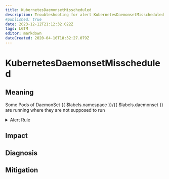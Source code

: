 ```yaml
---
title: KubernetesDaemonsetMisscheduled
description: Troubleshooting for alert KubernetesDaemonsetMisscheduled
#published: true
date: 2023-12-12T21:12:32.022Z
tags: LGTM
editor: markdown
dateCreated: 2020-04-10T18:32:27.079Z
---
```


# KubernetesDaemonsetMisscheduled

## Meaning
[//]: # "Short paragraph that explains what the alert means"
Some Pods of DaemonSet {{ $labels.namespace }}/{{ $labels.daemonset }} are running where they are not supposed to run

<details>
  <summary>Alert Rule</summary>

  ```yaml
alert: KubernetesDaemonsetMisscheduled
expr: kube_daemonset_status_number_misscheduled > 0
for: 1m
labels:
    severity: critical
annotations:
    summary: Kubernetes DaemonSet misscheduled ({{ $labels.namespace }}/{{ $labels.daemonset }})
    description: |-
        Some Pods of DaemonSet {{ $labels.namespace }}/{{ $labels.daemonset }} are running where they are not supposed to run
          VALUE = {{ $value }}
          LABELS = {{ $labels }}
    runbook: https://github.com/srerun/prometheus-alerts/content/runbooks/KubernetesDaemonsetMisscheduled

  ```
</details>


## Impact
[//]: # "What could / will happen if the alert is not addressed"



## Diagnosis
[//]: # "Steps to take to identify the cause of the problem"



## Mitigation
[//]: # "The steps necessary to resolve the alert"
